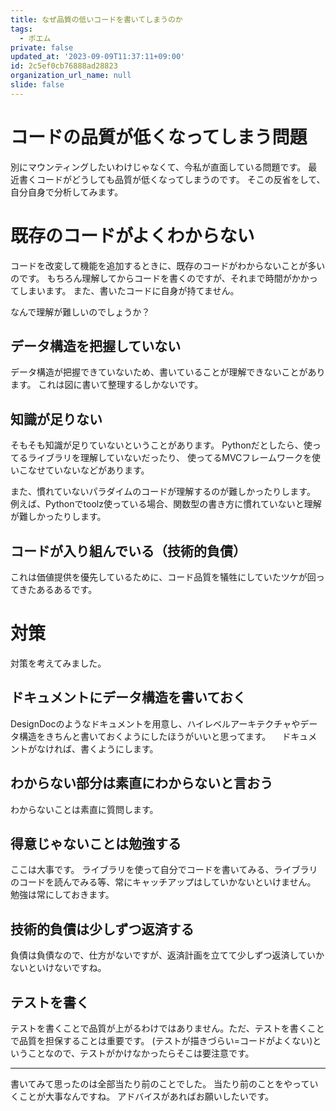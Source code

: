 ```yaml
---
title: なぜ品質の低いコードを書いてしまうのか
tags:
  - ポエム
private: false
updated_at: '2023-09-09T11:37:11+09:00'
id: 2c5ef0cb76888ad28823
organization_url_name: null
slide: false
---
```

# コードの品質が低くなってしまう問題

別にマウンティングしたいわけじゃなくて、今私が直面している問題です。
最近書くコードがどうしても品質が低くなってしまうのです。
そこの反省をして、自分自身で分析してみます。


# 既存のコードがよくわからない

コードを改変して機能を追加するときに、既存のコードがわからないことが多いのです。
もちろん理解してからコードを書くのですが、それまで時間がかかってしまいます。
また、書いたコードに自身が持てません。

なんで理解が難しいのでしょうか？

## データ構造を把握していない

データ構造が把握できていないため、書いていることが理解できないことがあります。
これは図に書いて整理するしかないです。

## 知識が足りない

そもそも知識が足りていないということがあります。
Pythonだとしたら、使ってるライブラリを理解していないだったり、
使ってるMVCフレームワークを使いこなせていないなどがあります。

また、慣れていないパラダイムのコードが理解するのが難しかったりします。
例えば、Pythonでtoolz使っている場合、関数型の書き方に慣れていないと理解が難しかったりします。

## コードが入り組んでいる（技術的負債）

これは価値提供を優先しているために、コード品質を犠牲にしていたツケが回ってきたあるあるです。


# 対策

対策を考えてみました。

## ドキュメントにデータ構造を書いておく

DesignDocのようなドキュメントを用意し、ハイレベルアーキテクチャやデータ構造をきちんと書いておくようにしたほうがいいと思ってます。
　ドキュメントがなければ、書くようにします。

## わからない部分は素直にわからないと言おう

わからないことは素直に質問します。

## 得意じゃないことは勉強する

ここは大事です。
ライブラリを使って自分でコードを書いてみる、ライブラリのコードを読んでみる等、常にキャッチアップはしていかないといけません。
勉強は常にしておきます。

## 技術的負債は少しずつ返済する
負債は負債なので、仕方がないですが、返済計画を立てて少しずつ返済していかないといけないですね。

## テストを書く
テストを書くことで品質が上がるわけではありません。ただ、テストを書くことで品質を担保することは重要です。
(テストが描きづらい=コードがよくない)ということなので、テストがかけなかったらそこは要注意です。

---

書いてみて思ったのは全部当たり前のことでした。
当たり前のことをやっていくことが大事なんですね。
アドバイスがあればお願いしたいです。




